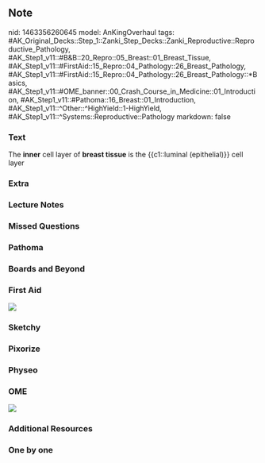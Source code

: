 ## Note
nid: 1463356260645
model: AnKingOverhaul
tags: #AK_Original_Decks::Step_1::Zanki_Step_Decks::Zanki_Reproductive::Reproductive_Pathology, #AK_Step1_v11::#B&B::20_Repro::05_Breast::01_Breast_Tissue, #AK_Step1_v11::#FirstAid::15_Repro::04_Pathology::26_Breast_Pathology, #AK_Step1_v11::#FirstAid::15_Repro::04_Pathology::26_Breast_Pathology::*Basics, #AK_Step1_v11::#OME_banner::00_Crash_Course_in_Medicine::01_Introduction, #AK_Step1_v11::#Pathoma::16_Breast::01_Introduction, #AK_Step1_v11::^Other::^HighYield::1-HighYield, #AK_Step1_v11::^Systems::Reproductive::Pathology
markdown: false

### Text
<div>
  The <b>inner</b> cell layer of <b>breast tissue</b> is the
  {{c1::luminal (epithelial)}} cell layer
</div>

### Extra


### Lecture Notes


### Missed Questions


### Pathoma


### Boards and Beyond


### First Aid
<img src="tmpSXcXAr.png">

### Sketchy


### Pixorize


### Physeo


### OME
<div class="ome-widget">
  <a href=
  "https://onlinemeded.org/spa/crash-course-in-medicine/introduction/acquire?ref=anki">
  <img src="_OME_AnkiFlashcards_Lesson_5.png"></a>
</div>

### Additional Resources


### One by one

